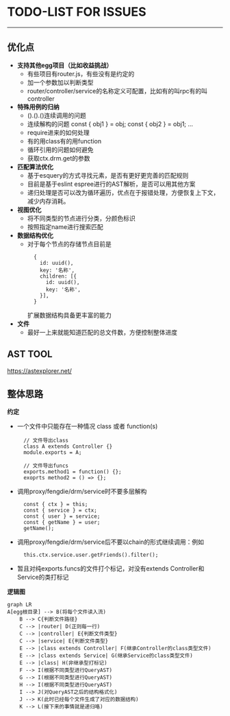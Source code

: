 #  **TODO-LIST FOR ISSUES**
---
## **优化点**
+ **支持其他egg项目（比如收益挑战）**
  - 有些项目有router.js，有些没有是约定的
  - 加一个参数加以判断类型
  - router/controller/service的名称定义可配置，比如有的叫rpc有的叫controller
+ **特殊用例的归纳**
  - ().().()连续调用的问题
  - 连续解构的问题 const { obj1 } = obj; const { obj2 } = obj1; ...
  - require进来的如何处理
  - 有的用class有的用function
  - 循环引用的问题如何避免
  - 获取ctx.drm.get的参数
+ **匹配算法优化**
  - 基于esquery的方式寻找元素，是否有更好更完善的匹配规则
  - 目前是基于eslint espree进行的AST解析，是否可以用其他方案
  - 递归处理是否可以改为循环遍历，优点在于报错处理，方便恢复上下文，减少内存消耗。
+ **视图优化**
  - 将不同类型的节点进行分类，分颜色标识
  - 按照指定name进行搜索匹配
+ **数据结构优化**
  - 对于每个节点的存储节点目前是
    ```
      {
        id: uuid(),
        key: '名称',
        children: [{
          id: uuid(),
          key: '名称',
        }],
      }
    ```
    扩展数据结构具备更丰富的能力
+ **文件**
  - 最好一上来就能知道匹配的总文件数，方便控制整体进度


## **AST TOOL**
<https://astexplorer.net/>

## **整体思路**
**约定**
- 一个文件中只能存在一种情况 class 或者 function(s)
  ```
    // 文件导出class
    class A extends Controller {}
    module.exports = A;

    // 文件导出funcs
    exports.method1 = function() {};
    exoprts method2 = () => {};
  ```
- 调用proxy/fengdie/drm/service时不要多层解构
  ```
    const { ctx } = this;
    const { service } = ctx;
    const { user } = service;
    const { getName } = user;
    getName();
  ```
- 调用proxy/fengdie/drm/service后不要以chain的形式继续调用：例如
  ```
    this.ctx.service.user.getFriends().filter();
  ```
- 暂且对纯exports.funcs的文件打个标记，对没有extends Controller和Service的类打标记

**逻辑图**
```mermaid
graph LR
A[egg根目录] --> B(将每个文件读入流)
    B --> C{判断文件路径}
    C --> |router| D(正则每一行)
    C --> |controller| E{判断文件类型}
    C --> |service| E{判断文件类型}
    E --> |class extends Controller| F(继承Controller的class类型文件)
    E --> |class extends Service| G(继承Service的class类型文件)
    E --> |class| H(非继承型打标记)
    F --> I(根据不同类型进行QueryAST)
    G --> I(根据不同类型进行QueryAST)
    H --> I(根据不同类型进行QueryAST)
    I --> J(对QueryAST之后的结构格式化)
    J --> K(此时已经每个文件生成了对应的数据结构)
    K --> L(接下来的事情就是递归咯)
```